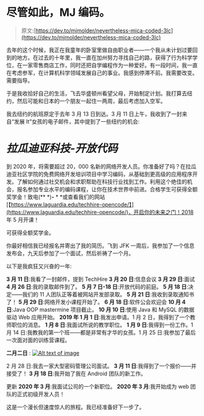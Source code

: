 # 尽管如此，MJ 编码。

> 原文:[https://dev.to/mjmolder/nevertheless-mica-coded-3lc](https://dev.to/mjmolder/nevertheless-mica-coded-3lc)

去年的这个时候，我正在我童年的卧室里做自由职业者——一个我从未计划过要回到的地方。在过去的十年里，我一直在加州努力寻找自己的路，获得了行为科学学位，在一家零售商店工作，同时还把自学编程作为一种爱好。有一段时间，我一直在考虑参军，在计算机科学领域发展自己的事业。我感到停滞不前。我需要改变。需要指导。

于是我收拾好自己的生活，飞去华盛顿州看望父母，开始制定计划。我打算去纽约，然后可能和日本的一个朋友一起住一两周，最后考虑加入空军。

我去纽约的航班原定于去年 3 月 13 日到达。3 月 11 日上午，我收到了一封来自“发展 It”女孩的电子邮件，其中提到了一些纽约的机会:

# [](#laguardia-techhireopencode)*拉瓜迪亚科技-开放代码*

到 2020 年，将需要超过 20，000 名新的网络开发人员。你准备好了吗？在拉瓜迪亚社区学院的免费网络开发培训项目中学习编码，从基础到更高级的应用程序开发。了解如何通过社交机会和求职帮助在科技行业找到工作。利用这个绝佳的机会，报名参加专业水平的编码课程，让你在技术世界中前进。合格学生可获得全额奖学金！致电(** *)**-** * *或查看我们的网站[【https://www.laguardia.edu/techhire-opencode/】](https://www.laguardia.edu/techhire-opencode/)，开启你的未来之门！2018 年 5 月开课！

可获得全额奖学金。

你最好相信我已经报名并寄出了我的简历。飞到 JFK 一周后，我参加了一个信息发布会，九天后参加了一个面试，然后祈祷了一个月。

以下是我疯狂又兴奋的一年:

**3 月 11 日**:我看了一封邮件，提到 TechHire
**3 月 20 日**:信息会议
**3 月 29 日**:面试
**4 月 26 日**:我的录取邮件到了。
**5 月 7 日-18 日**:开放代码的前庭。
**5 月 18 日**:决定——我们的 11 人团队正等着被网站开发部录取。
**5 月 21 日**:我收到录取通知书了！
**5 月 29 日**:网络开发小课程开始了。
**6 月 18 日**:软件公会欢迎会
**10 月 4 日**:Java OOP mastermine 项目截止。
**10 月 10 日**:使用 Java 和 MySQL 的数据驱动 Web 应用开始。
**2019 年 1 月 1 日**:我发出申请。1 月 2 日，我得到了一个教师职位的消息。
**1 月 8 日**:我面试所说的教学职位。
**1 月 9 日**:我得到一份工作。1 月 14 日:我教我的第一个班——都是非常有才华的女孩。1 月 25 日:我参加了最后一次面对面的训练营课程。

**二月二日** :
[![Alt text of image](../Images/932fb6fcab0b562ab4b18832118905cc.png)](https://res.cloudinary.com/practicaldev/image/fetch/s--0XNnBym4--/c_limit%2Cf_auto%2Cfl_progressive%2Cq_auto%2Cw_880/https://brackettobracket.files.wordpress.com/2019/02/yas.jpg)

2 月 28 日:我去一家大型密码管理公司面试。
**3 月 11 日**:我得到了一个报价——并接受了！
**3 月 18 日**:我开始了我在 Android 团队的新工作。

更新
**2020 年 3 月**:我面试公司的一个新职位。
**2020 年 3 月**:我开始成为 web 团队的正式初级开发人员！

这是一个漫长但速度惊人的旅程。我已经准备好下一步了。